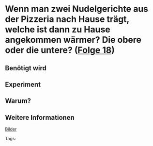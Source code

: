 # Wenn man zwei Nudelgerichte aus der Pizzeria nach Hause trägt, welche ist dann zu Hause angekommen wärmer? Die obere oder die untere? ([Folge 18](http://minkorrekt.de/methodisch-inkorrekt-folge-18-ersatzlasagne/))

## Benötigt wird


## Experiment


## Warum?

## Weitere Informationen

[Bilder](https://plus.google.com/photos/107341743493109591753/albums/5968791488707054273?authkey=CKWcmOKrw-r-5wE)


Tags: 

